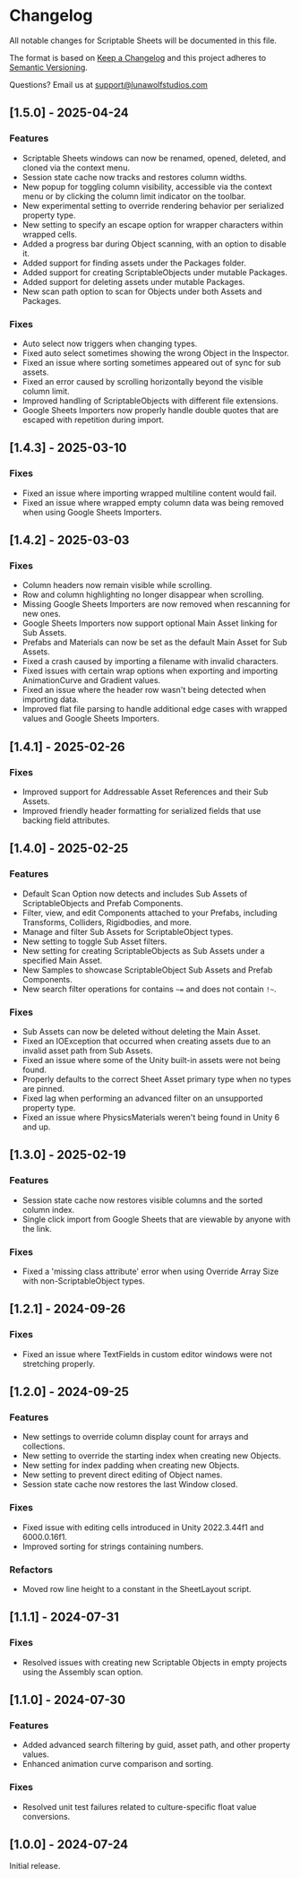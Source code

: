 # Changelog
All notable changes for Scriptable Sheets will be documented in this file.

The format is based on [Keep a Changelog](http://keepachangelog.com/en/1.0.0/)
and this project adheres to [Semantic Versioning](http://semver.org/spec/v2.0.0.html).

Questions? Email us at [support@lunawolfstudios.com](mailto:support@lunawolfstudios.com)

## [1.5.0] - 2025-04-24
### Features
- Scriptable Sheets windows can now be renamed, opened, deleted, and cloned via the context menu.
- Session state cache now tracks and restores column widths.
- New popup for toggling column visibility, accessible via the context menu or by clicking the column limit indicator on the toolbar.
- New experimental setting to override rendering behavior per serialized property type.
- New setting to specify an escape option for wrapper characters within wrapped cells.
- Added a progress bar during Object scanning, with an option to disable it.
- Added support for finding assets under the Packages folder.
- Added support for creating ScriptableObjects under mutable Packages.
- Added support for deleting assets under mutable Packages.
- New scan path option to scan for Objects under both Assets and Packages.

### Fixes
- Auto select now triggers when changing types.
- Fixed auto select sometimes showing the wrong Object in the Inspector.
- Fixed an issue where sorting sometimes appeared out of sync for sub assets.
- Fixed an error caused by scrolling horizontally beyond the visible column limit.
- Improved handling of ScriptableObjects with different file extensions.
- Google Sheets Importers now properly handle double quotes that are escaped with repetition during import.

## [1.4.3] - 2025-03-10
### Fixes
- Fixed an issue where importing wrapped multiline content would fail.
- Fixed an issue where wrapped empty column data was being removed when using Google Sheets Importers.

## [1.4.2] - 2025-03-03
### Fixes
- Column headers now remain visible while scrolling.
- Row and column highlighting no longer disappear when scrolling.
- Missing Google Sheets Importers are now removed when rescanning for new ones.
- Google Sheets Importers now support optional Main Asset linking for Sub Assets.
- Prefabs and Materials can now be set as the default Main Asset for Sub Assets.
- Fixed a crash caused by importing a filename with invalid characters.
- Fixed issues with certain wrap options when exporting and importing AnimationCurve and Gradient values.
- Fixed an issue where the header row wasn't being detected when importing data.
- Improved flat file parsing to handle additional edge cases with wrapped values and Google Sheets Importers.

## [1.4.1] - 2025-02-26
### Fixes
- Improved support for Addressable Asset References and their Sub Assets.
- Improved friendly header formatting for serialized fields that use backing field attributes.

## [1.4.0] - 2025-02-25
### Features
- Default Scan Option now detects and includes Sub Assets of ScriptableObjects and Prefab Components.
- Filter, view, and edit Components attached to your Prefabs, including Transforms, Colliders, Rigidbodies, and more.
- Manage and filter Sub Assets for ScriptableObject types.
- New setting to toggle Sub Asset filters.
- New setting for creating ScriptableObjects as Sub Assets under a specified Main Asset.
- New Samples to showcase ScriptableObject Sub Assets and Prefab Components.
- New search filter operations for contains `~=` and does not contain `!~`.

### Fixes
- Sub Assets can now be deleted without deleting the Main Asset.
- Fixed an IOException that occurred when creating assets due to an invalid asset path from Sub Assets.
- Fixed an issue where some of the Unity built-in assets were not being found.
- Properly defaults to the correct Sheet Asset primary type when no types are pinned.
- Fixed lag when performing an advanced filter on an unsupported property type.
- Fixed an issue where PhysicsMaterials weren't being found in Unity 6 and up.

## [1.3.0] - 2025-02-19
### Features
- Session state cache now restores visible columns and the sorted column index.
- Single click import from Google Sheets that are viewable by anyone with the link.

### Fixes
- Fixed a 'missing class attribute' error when using Override Array Size with non-ScriptableObject types.

## [1.2.1] - 2024-09-26
### Fixes
- Fixed an issue where TextFields in custom editor windows were not stretching properly.

## [1.2.0] - 2024-09-25
### Features
- New settings to override column display count for arrays and collections.
- New setting to override the starting index when creating new Objects.
- New setting for index padding when creating new Objects.
- New setting to prevent direct editing of Object names.
- Session state cache now restores the last Window closed.

### Fixes
- Fixed issue with editing cells introduced in Unity 2022.3.44f1 and 6000.0.16f1.
- Improved sorting for strings containing numbers.

### Refactors
- Moved row line height to a constant in the SheetLayout script.

## [1.1.1] - 2024-07-31
### Fixes
- Resolved issues with creating new Scriptable Objects in empty projects using the Assembly scan option.

## [1.1.0] - 2024-07-30
### Features
- Added advanced search filtering by guid, asset path, and other property values.
- Enhanced animation curve comparison and sorting.

### Fixes
- Resolved unit test failures related to culture-specific float value conversions.

## [1.0.0] - 2024-07-24
Initial release.

